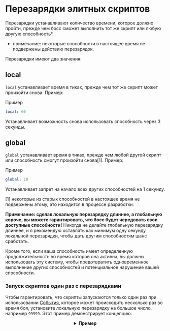 # Перезарядки элитных скриптов

Перезарядки устанавливают количество времени, которое должно пройти, прежде чем босс сможет выполнить тот же скрипт или
любую другую способность\*.

- примечание: некоторые способности в настоящее время не подвержены действию перезарядок.

Перезарядки имеют два значения:

## local

`local` устанавливает время в тиках, прежде чем тот же скрипт может произойти снова. Пример:

Пример

```yaml
local: 60
```

Устанавливает возможность снова использовать способность через 3 секунды.

## global

`global` устанавливает время в тиках, прежде чем любой другой скрипт или способность смогут произойти снова\[1\].
Пример:

Пример

```yaml
global: 20
```

Устанавливает запрет на начало всех других способностей на 1 секунду.

[1] некоторые из старых способностей в настоящее время не подвержены этому, это находится в процессе разработки.

**Примечание: сделав локальную перезарядку длиннее, а глобальную короче, вы можете гарантировать, что босс будет
чередовать свои доступные способности!** Никогда не делайте глобальную перезарядку длиннее, и я рекомендую оставлять как
минимум одну секунду локальной перезарядки, чтобы дать другим способностям шанс сработать.

Кроме того, если ваша способность имеет определенную продолжительность во время которой она активна, вы должны
использовать эту систему, чтобы предотвратить одновременное выполнение других способностей и потенциальное нарушение
вашей способности.

### Запуск скриптов один раз с перезарядками

Чтобы гарантировать, что скрипты запускаются только один раз при
использовании [События]($language$/elitemobs/elitescript_events.md), которое может происходить несколько раз во время
боя, установите локальную перезарядку на большое число, например `99999`. Этот пример демонстрирует концепцию:

<div align="center">

<details> 

<summary><b>Пример</b></summary>

<div align="left">

```yaml
eliteScript:
  SetMeOnFireOnlyOnce:
    Events:
    - EliteMobDamagedByPlayerEvent
    Actions:
    - action: SET_ON_FIRE
      duration: 60
      Target:
      targetType: DIRECT_TARGET
    Cooldowns:
    local: 99999
    global: 50
```

В этом сценарии `EliteMobDamagedByPlayerEvent` запускает действие `SET_ON_FIRE`. Без перезарядок действие активировалось
бы каждый раз, когда игрок ударяет моба.

Однако при локальной перезарядке, установленной на `99999`, действие будет срабатывать только каждые `99999` тиков (83
минуты).

</div>

</details>

</div>
